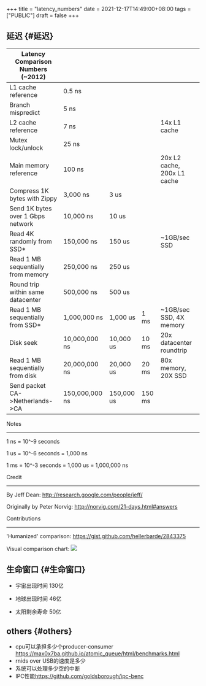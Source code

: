 +++
title = "latency_numbers"
date = 2021-12-17T14:49:00+08:00
tags = ["PUBLIC"]
draft = false
+++

## 延迟 {#延迟}

| Latency Comparison Numbers (~2012)    |                  |            |        |                             |
|---------------------------------------|------------------|------------|--------|-----------------------------|
| L1 cache reference                    | 0.5 ns           |            |        |                             |
| Branch mispredict                     | 5   ns           |            |        |                             |
| L2 cache reference                    | 7   ns           |            |        | 14x L1 cache                |
| Mutex lock/unlock                     | 25   ns          |            |        |                             |
| Main memory reference                 | 100   ns         |            |        | 20x L2 cache, 200x L1 cache |
| Compress 1K bytes with Zippy          | 3,000   ns       | 3 us       |        |                             |
| Send 1K bytes over 1 Gbps network     | 10,000   ns      | 10 us      |        |                             |
| Read 4K randomly from SSD\*           | 150,000   ns     | 150 us     |        | ~1GB/sec SSD                |
| Read 1 MB sequentially from memory    | 250,000   ns     | 250 us     |        |                             |
| Round trip within same datacenter     | 500,000   ns     | 500 us     |        |                             |
| Read 1 MB sequentially from SSD\*     | 1,000,000   ns   | 1,000 us   | 1 ms   | ~1GB/sec SSD, 4X memory     |
| Disk seek                             | 10,000,000   ns  | 10,000 us  | 10 ms  | 20x datacenter roundtrip    |
| Read 1 MB sequentially from disk      | 20,000,000   ns  | 20,000 us  | 20 ms  | 80x memory, 20X SSD         |
| Send packet CA-&gt;Netherlands-&gt;CA | 150,000,000   ns | 150,000 us | 150 ms |                             |

Notes

---

1 ns = 10^-9 seconds

1 us = 10^-6 seconds = 1,000 ns

1 ms = 10^-3 seconds = 1,000 us = 1,000,000 ns

Credit

---

By Jeff Dean:               <http://research.google.com/people/jeff/>

Originally by Peter Norvig: <http://norvig.com/21-days.html#answers>

Contributions

---

'Humanized' comparison:  <https://gist.github.com/hellerbarde/2843375>

Visual comparison chart: ![](http://i.imgur.com/k0t1e.png)


## 生命窗口 {#生命窗口}

-   宇宙出现时间 130亿

-   地球出现时间 46亿

-   太阳剩余寿命 50亿


## others {#others}

-   cpu可以承担多少个producer-consumer <https://max0x7ba.github.io/atomic_queue/html/benchmarks.html>
-   rnids over USB的速度是多少
-   系统可以处理多少空的中断
-   IPC性能<https://github.com/goldsborough/ipc-benc>
